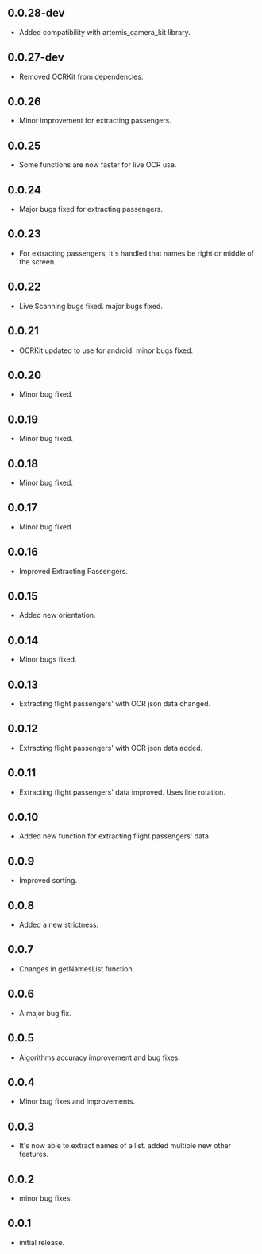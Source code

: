 ## 0.0.28-dev

* Added compatibility with artemis_camera_kit library.

## 0.0.27-dev

* Removed OCRKit from dependencies.

## 0.0.26

* Minor improvement for extracting passengers.

## 0.0.25

* Some functions are now faster for live OCR use.

## 0.0.24

* Major bugs fixed for extracting passengers.

## 0.0.23

* For extracting passengers, it's handled that names be right or middle of the screen.

## 0.0.22

* Live Scanning bugs fixed. major bugs fixed.

## 0.0.21

* OCRKit updated to use for android. minor bugs fixed.

## 0.0.20

* Minor bug fixed.

## 0.0.19

* Minor bug fixed.

## 0.0.18

* Minor bug fixed.

## 0.0.17

* Minor bug fixed.

## 0.0.16

* Improved Extracting Passengers.

## 0.0.15

* Added new orientation.

## 0.0.14

* Minor bugs fixed.

## 0.0.13

* Extracting flight passengers' with OCR json data changed.

## 0.0.12

* Extracting flight passengers' with OCR json data added.

## 0.0.11

* Extracting flight passengers' data improved. Uses line rotation.

## 0.0.10

* Added new function for extracting flight passengers' data

## 0.0.9

* Improved sorting.

## 0.0.8

* Added a new strictness.

## 0.0.7

* Changes in getNamesList function.

## 0.0.6

* A major bug fix.

## 0.0.5

* Algorithms accuracy improvement and bug fixes.

## 0.0.4

* Minor bug fixes and improvements.

## 0.0.3

* It's now able to extract names of a list. added multiple new other features.

## 0.0.2

* minor bug fixes.

## 0.0.1

* initial release.
